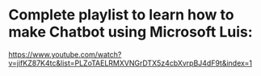 <h1>Complete playlist to learn how to make Chatbot using Microsoft Luis:</h1>

https://www.youtube.com/watch?v=jifKZ87K4tc&list=PLZoTAELRMXVNGrDTX5z4cbXvrpBJ4dF9t&index=1
